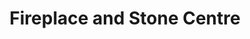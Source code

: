 ---
title: "Fireplace and Stone Centre"
url: /birchington/fireplace-and-stone-centre/
shop: Kamine & Öfen
---